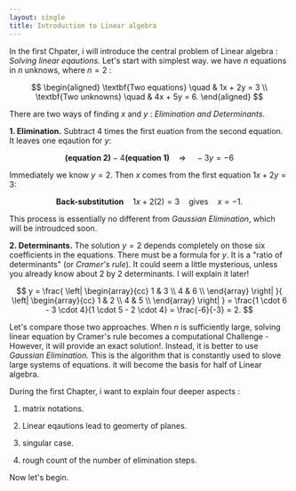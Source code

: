 ```yaml
---
layout: single
title: Introduction to Linear algebra 
---
```



In the first Chpater, i will  introduce the central problem of Linear algebra : *Solving linear eqautions.* 
Let's start with simplest way. we have $n$ equations in $n$ unknows, where $n = 2$ : 

$$
\begin{aligned}
\textbf{Two equations} \quad & 1x + 2y = 3 \\
\textbf{Two unknowns} \quad & 4x + 5y = 6.
\end{aligned}
$$

There are two ways of finding $x$ and $y$ : *Elimination and Determinants.* 

**1. Elimination.** Subtract 4 times the first euation from the second equation. It leaves one eqaution for $y$:


$$
\textbf{(equation 2)} - 4\textbf{(equation 1)} \quad \Rightarrow \quad -3y = -6
$$

Immediately we know $y=2$. Then $x$ comes from the first equation $1x + 2y = 3$:


$$
\textbf{Back-substitution} \quad 1x + 2(2) = 3 \quad \text{gives} \quad x = -1.
$$


This process is essentially no different from *Gaussian Elimination*, which will be introudced soon.  

**2. Determinants.** The solution $y=2$ depends completely on those six coefficients in the equations. There must be a formula for $y$. It is a "ratio of determinants" (or *Cramer's rule*). It could seem a little mysterious, unless you already know about 2 by 2 determinants. I will explain it later!

$$
y = 
\frac{
\left| 
\begin{array}{cc}
1 & 3 \\
4 & 6 \\
\end{array}
\right|
}{
\left| 
\begin{array}{cc}
1 & 2 \\
4 & 5 \\
\end{array}
\right|
}
= \frac{1 \cdot 6 - 3 \cdot 4}{1 \cdot 5 - 2 \cdot 4}
= \frac{-6}{-3} = 2.
$$



Let's compare those two approaches. 
When $n$ is sufficiently large, solving linear equation by Cramer's rule becomes a computational Challenge - However, it will provide an exact solution!. Instead, it is better to use *Gaussian Elimination.* This is the algorithm that is constantly used to slove large systems of equations. it will become the basis for half of Linear algebra. 


During the first Chapter, i want to explain four deeper aspects : 

1. matrix notations. 

2. Linear eqautions lead to geomerty of planes. 

3. singular case. 

4. rough count of the number of elimination steps. 
 
Now let's begin. 
